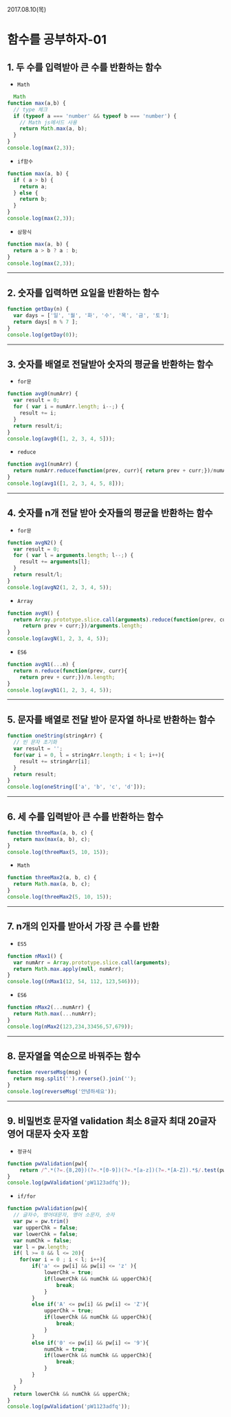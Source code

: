 2017.08.10(목)
# 함수를 공부하자-01


## 1. 두 수를 입력받아 큰 수를 반환하는 함수
- `Math`
```js
  Math
function max(a,b) {
  // type 체크
  if (typeof a === 'number' && typeof b === 'number') {
    // Math js메서드 사용
    return Math.max(a, b);
  }
}
console.log(max(2,3));
```

- `if함수`
```js
function max(a, b) {
  if ( a > b) {
    return a;
  } else {
    return b;
  }
}
console.log(max(2,3));
```

- `삼항식`
```js
function max(a, b) {
  return a > b ? a : b;
}
console.log(max(2,3));
```  

---  
## 2. 숫자를 입력하면 요일을 반환하는 함수
```js
function getDay(n) {
  var days = ['일', '월', '화', '수', '목', '금', '토'];
  return days[ n % 7 ];
}
console.log(getDay(0));
```

---  
## 3. 숫자를 배열로 전달받아 숫자의 평균을 반환하는 함수
- `for문`
```js
function avg0(numArr) {
  var result = 0;
  for ( var i = numArr.length; i--;) {
    result += i;
  }
  return result/i;
}
console.log(avg0([1, 2, 3, 4, 5]));
```

- `reduce`
```js
function avg1(numArr) {
  return numArr.reduce(function(prev, curr){ return prev + curr;})/numArr.length;
}
console.log(avg1([1, 2, 3, 4, 5, 8]));
```

---  
## 4. 숫자를 n개 전달 받아 숫자들의 평균을 반환하는 함수
- `for문`
```js
function avgN2() {
  var result = 0;
  for ( var l = arguments.length; l--;) {
    result += arguments[l];
  }
  return result/l;
}
console.log(avgN2(1, 2, 3, 4, 5));
```

- `Array`
```js
function avgN() {
  return Array.prototype.slice.call(arguments).reduce(function(prev, curr){
     return prev + curr;})/arguments.length;
}
console.log(avgN(1, 2, 3, 4, 5));
```

- `ES6`
```js
function avgN1(...n) {
  return n.reduce(function(prev, curr){ 
    return prev + curr;})/n.length;
}
console.log(avgN1(1, 2, 3, 4, 5));
```

---  
## 5. 문자를 배열로 전달 받아 문자열 하나로 반환하는 함수
```js
function oneString(stringArr) {
  // 빈 문자 초기화
  var result = '';
  for(var i = 0, l = stringArr.length; i < l; i++){
    result += stringArr[i];
  }
  return result;
}
console.log(oneString(['a', 'b', 'c', 'd']));
```

---  
## 6. 세 수를 입력받아 큰 수를 반환하는 함수
```js
function threeMax(a, b, c) {
  return max(max(a, b), c);
}
console.log(threeMax(5, 10, 15));
```

- `Math`
```js
function threeMax2(a, b, c) {
  return Math.max(a, b, c);
}
console.log(threeMax2(5, 10, 15));
```

---
## 7. n개의 인자를 받아서 가장 큰 수를 반환
- `ES5`
```js
function nMax1() {
  var numArr = Array.prototype.slice.call(arguments);
  return Math.max.apply(null, numArr);
}
console.log((nMax1(12, 54, 112, 123,546)));
```

- `ES6`
```js
function nMax2(...numArr) {
  return Math.max(...numArr);
}
console.log(nMax2(123,234,33456,57,679));
```

---
## 8. 문자열을 역순으로 바꿔주는 함수
```js
function reverseMsg(msg) {
  return msg.split('').reverse().join('');
}
console.log(reverseMsg('안녕하세요'));
```

---  
## 9. 비밀번호 문자열 validation 최소 8글자 최대 20글자 영어 대문자 숫자 포함
- `정규식`
```js
function pwValidation(pw){
	return /^.*(?=.{8,20})(?=.*[0-9])(?=.*[a-z])(?=.*[A-Z]).*$/.test(pw.trim());
}
console.log(pwValidation('pW1123adfq'));
```

- `if/for`
```js
function pwValidation(pw){
  // 글자수, 영어대문자, 영어 소문자, 숫자
  var pw = pw.trim()
  var upperChk = false;
  var lowerChk = false;
  var numChk = false;
  var l = pw.length;
  if( l >= 8 && l <= 20){
  	for(var i = 0 ; i < l; i++){
  		if('a' <= pw[i] && pw[i] <= 'z' ){
  			lowerChk = true;
  			if(lowerChk && numChk && upperChk){
  				break;
  			}
  		}
  		else if('A' <= pw[i] && pw[i] <= 'Z'){
  			upperChk = true;
  			if(lowerChk && numChk && upperChk){
  				break;
  			}
  		}
  		else if('0' <= pw[i] && pw[i] <= '9'){
  			numChk = true;
  			if(lowerChk && numChk && upperChk){
  				break;
  			}
  		}
  	}
  }
  return lowerChk && numChk && upperChk;
}
console.log(pwValidation('pW1123adfq'));
```